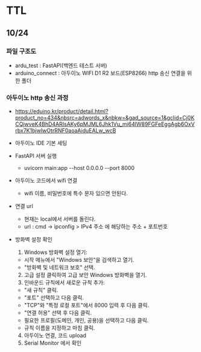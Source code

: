 # TTL

## 10/24

### 파일 구조도

- ardu_test : FastAPI(백엔드 테스트 서버)
- arduino_connect : 아두이노 WIFI D1 R2 보드(ESP8266) http 송신 연결을 위한 폴더

### 아두이노 http 송신 과정

- https://eduino.kr/product/detail.html?product_no=434&nbsrc=adwords_x&nbkw=&gad_source=1&gclid=Cj0KCQjwveK4BhD4ARIsAKy6pMJML6Jhk1Vu_mi64lW89FGFeEggAgb6OxVrbx7K1bjwIwOtrRNF0aoaAiduEALw_wcB

- 아두이노 IDE 기본 세팅
- FastAPI 서버 실행
  - uvicorn main:app --host 0.0.0.0 --port 8000
- 아두이노 코드에서 wifi 연결
  - wifi 이름, 비밀번호에 특수 문자 있으면 안된다.
- 연결 url
  - 현재는 local에서 서버를 돌린다.
  - url : cmd -> ipconfig > IPv4 주소 에 해당하는 주소 + 포트번호

- 방화벽 설정 확인

  1. Windows 방화벽 설정 열기:
    - 시작 메뉴에서 "Windows 보안"을 검색하고 열기.
    - "방화벽 및 네트워크 보호" 선택.
  2. 고급 설정 클릭하여 고급 보안 Windows 방화벽을 열기.
  3. 인바운드 규칙에서 새로운 규칙 추가:
    - "새 규칙" 클릭.
    - "포트" 선택하고 다음 클릭.
    - "TCP"와 "특정 로컬 포트"에서 8000 입력 후 다음 클릭.
    - "연결 허용" 선택 후 다음 클릭.
    - 필요한 프로필(도메인, 개인, 공용)을 선택하고 다음 클릭.
    - 규칙 이름을 지정하고 마침 클릭.
    4. 아두이노 연결, 코드 upload
    5. Serial Monitor 에서 확인

  